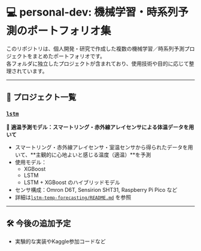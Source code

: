 # 💻 personal-dev: 機械学習・時系列予測のポートフォリオ集

このリポジトリは、個人開発・研究で作成した複数の機械学習／時系列予測プロジェクトをまとめたポートフォリオです。  
各フォルダに独立したプロジェクトが含まれており、使用技術や目的に応じて整理されています。

---

## 📂 プロジェクト一覧

### [`lstm`](./lstm-temp-forecasting/)
**📘 適温予測モデル：スマートリング・赤外線アレイセンサによる体温データを用いて**

- スマートリング・赤外線アレイセンサ・室温センサから得られたデータを用いて、**主観的に心地よいと感じる温度（適温）**を予測
- 使用モデル：
  - XGBoost
  - LSTM
  - LSTM + XGBoost のハイブリッドモデル
- センサ構成：Omron D6T, Sensirion SHT31, Raspberry Pi Pico など
- 詳細は[`lstm-temp-forecasting/README.md`](./lstm-temp-forecasting/README.md) を参照

---

## 🛠 今後の追加予定
- 実験的な実装やKaggle参加コードなど
